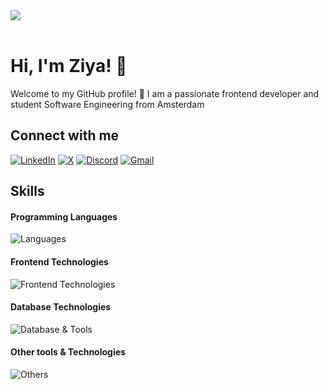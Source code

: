 <div>
<img align="center" src="https://i.imgur.com/4ASafy0.png">
</div>

<br>

# Hi, I'm Ziya! 👋

Welcome to my GitHub profile! 🌟
I am a passionate frontend developer and student Software Engineering from Amsterdam

## Connect with me
[![LinkedIn](https://skillicons.dev/icons?i=linkedin)](https://www.linkedin.com/in/ziyasensoy)
[![X](https://skillicons.dev/icons?i=twitter)](https://x.com/ziyasensoy)
[![Discord](https://skillicons.dev/icons?i=discord)](https://discordapp.com/users/505388422999965717)
[![Gmail](https://skillicons.dev/icons?i=gmail)](mailto:zcsensoy@gmail.com)



## Skills

#### Programming Languages
![Languages](https://skillicons.dev/icons?i=js,php,java,cs)

#### Frontend Technologies
![Frontend Technologies](https://skillicons.dev/icons?i=react,html,css,bootstrap,tailwind,sass,wordpress)

#### Database Technologies
![Database & Tools](https://skillicons.dev/icons?i=mysql,mongodb)

#### Other tools & Technologies
![Others](https://skillicons.dev/icons?i=git,github,azure,vscode,idea,figma,gitlab)


